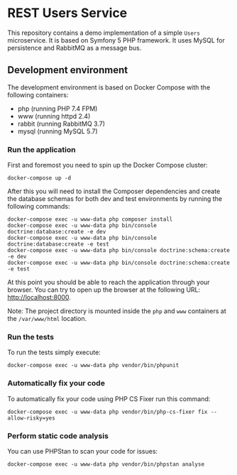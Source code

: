 # REST Users Service

This repository contains a demo implementation of a simple `Users` microservice. It is based on
Symfony 5 PHP framework. It uses MySQL for persistence and RabbitMQ as a message bus.

## Development environment

The development environment is based on Docker Compose with the following containers:
- php (running PHP 7.4 FPM)
- www (running httpd 2.4)
- rabbit (running RabbitMQ 3.7)
- mysql (running MySQL 5.7)

### Run the application

First and foremost you need to spin up the Docker Compose cluster:

```
docker-compose up -d
```

After this you will need to install the Composer dependencies and create the database schemas for both
dev and test environments by running the following commands:

```
docker-compose exec -u www-data php composer install
docker-compose exec -u www-data php bin/console doctrine:database:create -e dev
docker-compose exec -u www-data php bin/console doctrine:database:create -e test
docker-compose exec -u www-data php bin/console doctrine:schema:create -e dev
docker-compose exec -u www-data php bin/console doctrine:schema:create -e test
```

At this point you should be able to reach the application through your browser. You can try
to open up the browser at the following URL: [http://localhost:8000](http://localhost:8000).

Note: The project directory is mounted inside the `php` and `www` containers at the `/var/www/html` location.

### Run the tests

To run the tests simply execute:

```
docker-compose exec -u www-data php vendor/bin/phpunit
```

### Automatically fix your code

To automatically fix your code using PHP CS Fixer run this command:

```
docker-compose exec -u www-data php vendor/bin/php-cs-fixer fix --allow-risky=yes
```

### Perform static code analysis

You can use PHPStan to scan your code for issues:

```
docker-compose exec -u www-data php vendor/bin/phpstan analyse
```